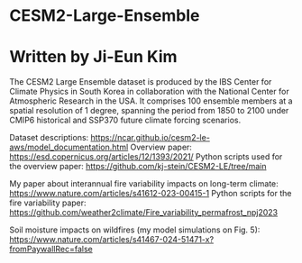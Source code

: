 # CESM2-Large-Ensemble
# Written by Ji-Eun Kim

The CESM2 Large Ensemble dataset is produced by the IBS Center for Climate Physics in South Korea 
in collaboration with the National Center for Atmospheric Research in the USA. 
It comprises 100 ensemble members at a spatial resolution of 1 degree, 
spanning the period from 1850 to 2100 under CMIP6 historical and SSP370 future climate forcing scenarios.

Dataset descriptions: https://ncar.github.io/cesm2-le-aws/model_documentation.html
Overview paper: https://esd.copernicus.org/articles/12/1393/2021/
Python scripts used for the overview paper: https://github.com/kj-stein/CESM2-LE/tree/main

My paper about interannual fire variability impacts on long-term climate: https://www.nature.com/articles/s41612-023-00415-1
Python scripts for the fire variability paper: https://github.com/weather2climate/Fire_variability_permafrost_npj2023

Soil moisture impacts on wildfires (my model simulations on Fig. 5): https://www.nature.com/articles/s41467-024-51471-x?fromPaywallRec=false
